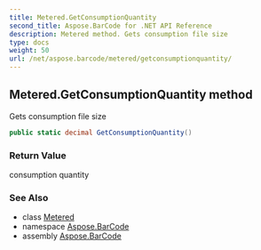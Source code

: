 ```yaml
---
title: Metered.GetConsumptionQuantity
second_title: Aspose.BarCode for .NET API Reference
description: Metered method. Gets consumption file size
type: docs
weight: 50
url: /net/aspose.barcode/metered/getconsumptionquantity/
---
```

## Metered.GetConsumptionQuantity method

Gets consumption file size

```csharp
public static decimal GetConsumptionQuantity()
```

### Return Value

consumption quantity

### See Also

* class [Metered](../)
* namespace [Aspose.BarCode](../../../aspose.barcode/)
* assembly [Aspose.BarCode](../../../)


